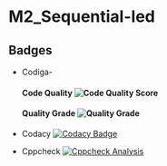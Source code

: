 # M2_Sequential-led
## Badges

* Codiga-
   #### Code Quality ![Code Quality Score]( https://api.codiga.io/project/33033/score/svg )

   #### Quality Grade ![Quality Grade]( https://api.codiga.io/project/33033/status/svg )

* Codacy [![Codacy Badge](https://app.codacy.com/project/badge/Grade/5290c570b55b49d68aa35a9fb867535a)](https://www.codacy.com/gh/AskinPrem/M2_Sequential-led/dashboard?utm_source=github.com&amp;utm_medium=referral&amp;utm_content=AskinPrem/M2_Sequential-led&amp;utm_campaign=Badge_Grade)

* Cppcheck [![Cppcheck Analysis](https://github.com/AskinPrem/M2_Sequential-led/actions/workflows/Cppcheck_Analyse.yml/badge.svg)](https://github.com/AskinPrem/M2_Sequential-led/actions/workflows/Cppcheck_Analyse.yml)
